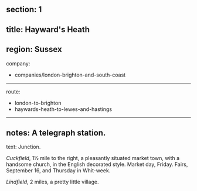 section: 1
----
title: Hayward's Heath
----
region: Sussex
----
company:
- companies/london-brighton-and-south-coast
----
route:
- london-to-brighton
- haywards-heath-to-lewes-and-hastings
----
notes: A telegraph station.
----
text: Junction.

*Cuckfield*, 1½ mile to the right, a pleasantly situated market town, with a handsome church, in the English decorated style. Market day, Friday. Fairs, September 16, and Thursday in Whit-week.

*Lindfield*, 2 miles, a pretty little village.
